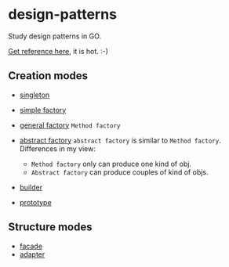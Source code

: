 # design-patterns

Study design patterns in GO.

[Get reference here](https://github.com/senghoo/golang-design-pattern), it is hot. :-)

## Creation modes

- [singleton](./singleton/demo.go)

- [simple factory](./factory-simple/demo.go)

- [general factory](./factroy-general/demo.go) 
    `Method factory`

- [abstract factory](./factory-abstract/demo.go) 
    `abstract factory` is similar to `Method factory`. Differences in my view:
    - `Method factory` only can produce one kind of obj.
    - `Abstract factory` can produce couples of kind of objs. 
    
- [builder](./builder/demo.go)

- [prototype](./prototype/demo.go)

## Structure modes

- [facade](./facade/demo.go)
- [adapter](./adapter/demo.go)